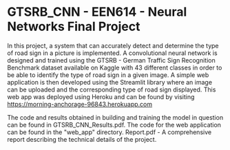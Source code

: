 # GTSRB_CNN - EEN614 - Neural Networks Final Project

In this project, a system that can accurately detect and determine the type of road sign in a picture is implemented. A convolutional neural network is designed and trained using the GTSRB - German Traffic Sign Recognition Benchmark dataset available on Kaggle with 43 different classes in order to be able to identify the type of road sign in a given image. 
A simple web application is then developed using the Streamlit library where an image can be uploaded and the corresponding type of road sign displayed. 
This web app was deployed using Heroku and can be found by visiting https://morning-anchorage-96843.herokuapp.com

The code and results obtained in building and training the model in question can be found in GTSRB_CNN_Results.pdf.
The code for the web application can be found in the "web_app" directory. 
Report.pdf - A comprehensive report describing the technical details of the project.
